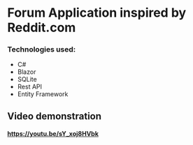 # Forum Application inspired by Reddit.com

### Technologies used:
-	C#
-	Blazor
-	SQLite
-	Rest API
-	Entity Framework

## Video demonstration

#### https://youtu.be/sY_xoj8HVbk
